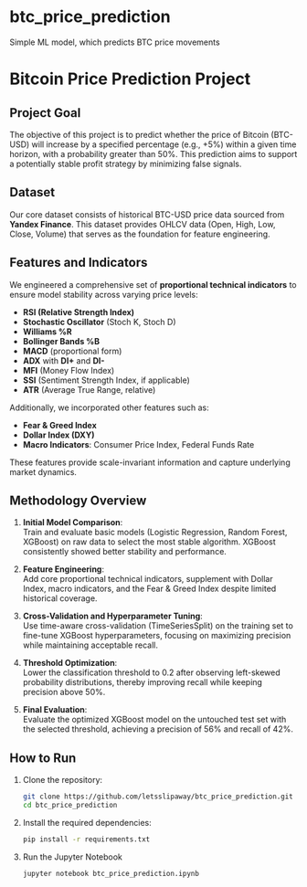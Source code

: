 # btc_price_prediction
Simple ML model, which predicts BTC price movements

# Bitcoin Price Prediction Project

## Project Goal
The objective of this project is to predict whether the price of Bitcoin (BTC-USD) will increase by a specified percentage (e.g., +5%) within a given time horizon, with a probability greater than 50%. This prediction aims to support a potentially stable profit strategy by minimizing false signals.

## Dataset
Our core dataset consists of historical BTC-USD price data sourced from **Yandex Finance**. This dataset provides OHLCV data (Open, High, Low, Close, Volume) that serves as the foundation for feature engineering.

## Features and Indicators
We engineered a comprehensive set of **proportional technical indicators** to ensure model stability across varying price levels:
- **RSI (Relative Strength Index)**
- **Stochastic Oscillator** (Stoch K, Stoch D)
- **Williams %R**
- **Bollinger Bands %B**
- **MACD** (proportional form)
- **ADX** with **DI+** and **DI-**
- **MFI** (Money Flow Index)
- **SSI** (Sentiment Strength Index, if applicable)
- **ATR** (Average True Range, relative)

Additionally, we incorporated other features such as:
- **Fear & Greed Index**
- **Dollar Index (DXY)**
- **Macro Indicators**: Consumer Price Index, Federal Funds Rate

These features provide scale-invariant information and capture underlying market dynamics.

## Methodology Overview
1. **Initial Model Comparison**:  
   Train and evaluate basic models (Logistic Regression, Random Forest, XGBoost) on raw data to select the most stable algorithm. XGBoost consistently showed better stability and performance.

2. **Feature Engineering**:  
   Add core proportional technical indicators, supplement with Dollar Index, macro indicators, and the Fear & Greed Index despite limited historical coverage.

3. **Cross-Validation and Hyperparameter Tuning**:  
   Use time-aware cross-validation (TimeSeriesSplit) on the training set to fine-tune XGBoost hyperparameters, focusing on maximizing precision while maintaining acceptable recall.

4. **Threshold Optimization**:  
   Lower the classification threshold to 0.2 after observing left-skewed probability distributions, thereby improving recall while keeping precision above 50%.

5. **Final Evaluation**:  
   Evaluate the optimized XGBoost model on the untouched test set with the selected threshold, achieving a precision of 56% and recall of 42%.

## How to Run

1. Clone the repository:
   ```bash
   git clone https://github.com/letsslipaway/btc_price_prediction.git
   cd btc_price_prediction
   
2. Install the required dependencies:
   ```bash
   pip install -r requirements.txt

3. Run the Jupyter Notebook
   ```bash
   jupyter notebook btc_price_prediction.ipynb

